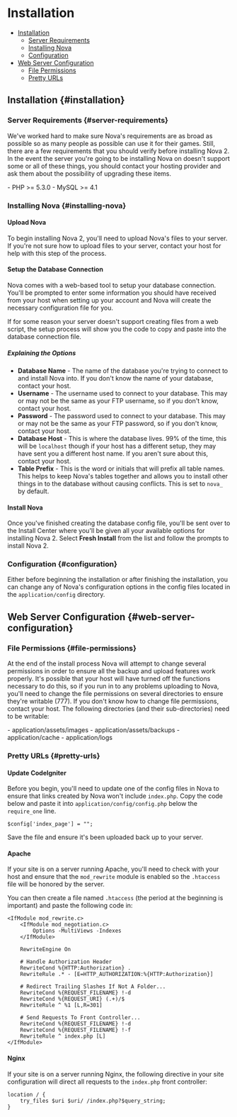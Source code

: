 # Installation

- [Installation](#installation)
    - [Server Requirements](#server-requirements)
    - [Installing Nova](#installing-nova)
    - [Configuration](#configuration)
- [Web Server Configuration](#web-server-configuration)
    - [File Permissions](#file-permissions)
    - [Pretty URLs](#pretty-urls)

## Installation {#installation}

### Server Requirements {#server-requirements}

We've worked hard to make sure Nova's requirements are as broad as possible so as many people as possible can use it for their games. Still, there are a few requirements that you should verify before installing Nova 2. In the event the server you're going to be installing Nova on doesn't support some or all of these things, you should contact your hosting provider and ask them about the possibility of upgrading these items.

<div class="content-list" markdown="1">
- PHP >= 5.3.0
- MySQL >= 4.1
</div>

### Installing Nova {#installing-nova}

#### Upload Nova

To begin installing Nova 2, you'll need to upload Nova's files to your server. If you're not sure how to upload files to your server, contact your host for help with this step of the process.

#### Setup the Database Connection

Nova comes with a web-based tool to setup your database connection. You'll be prompted to enter some information you should have received from your host when setting up your account and Nova will create the necessary configuration file for you.

If for some reason your server doesn't support creating files from a web script, the setup process will show you the code to copy and paste into the database connection file.

##### Explaining the Options

- __Database Name__ - The name of the database you're trying to connect to and install Nova into. If you don't know the name of your database, contact your host.
- __Username__ - The username used to connect to your database. This may or may not be the same as your FTP username, so if you don't know, contact your host.
- __Password__ - The password used to connect to your database. This may or may not be the same as your FTP password, so if you don't know, contact your host.
- __Database Host__ - This is where the database lives. 99% of the time, this will be `localhost` though if your host has a different setup, they may have sent you a different host name. If you aren't sure about this, contact your host.
- __Table Prefix__ - This is the word or initials that will prefix all table names. This helps to keep Nova's tables together and allows you to install other things in to the database without causing conflicts. This is set to `nova_` by default.

#### Install Nova

Once you've finished creating the database config file, you'll be sent over to the Install Center where you'll be given all your available options for installing Nova 2. Select __Fresh Install__ from the list and follow the prompts to install Nova 2.

### Configuration {#configuration}

Either before beginning the installation or after finishing the installation, you can change any of Nova's configuration options in the config files located in the `application/config` directory.

## Web Server Configuration {#web-server-configuration}

### File Permissions {#file-permissions}

At the end of the install process Nova will attempt to change several permissions in order to ensure all the backup and upload features work properly. It's possible that your host will have turned off the functions necessary to do this, so if you run in to any problems uploading to Nova, you'll need to change the file permissions on several directories to ensure they're writable (777). If you don't know how to change file permissions, contact your host. The following directories (and their sub-directories) need to be writable:

<div class="content-list" markdown="1">
- application/assets/images
- application/assets/backups
- application/cache
- application/logs
</div>

### Pretty URLs {#pretty-urls}

#### Update CodeIgniter

Before you begin, you'll need to update one of the config files in Nova to ensure that links created by Nova won't include `index.php`. Copy the code below and paste it into `application/config/config.php` below the `require_one` line.

```.language-php
$config['index_page'] = "";
```

Save the file and ensure it's been uploaded back up to your server.

#### Apache

If your site is on a server running Apache, you'll need to check with your host and ensure that the `mod_rewrite` module is enabled so the `.htaccess` file will be honored by the server.

You can then create a file named `.htaccess` (the period at the beginning is important) and paste the following code in:

```.language-apache
<IfModule mod_rewrite.c>
    <IfModule mod_negotiation.c>
        Options -MultiViews -Indexes
    </IfModule>

    RewriteEngine On

    # Handle Authorization Header
    RewriteCond %{HTTP:Authorization} .
    RewriteRule .* - [E=HTTP_AUTHORIZATION:%{HTTP:Authorization}]

    # Redirect Trailing Slashes If Not A Folder...
    RewriteCond %{REQUEST_FILENAME} !-d
    RewriteCond %{REQUEST_URI} (.+)/$
    RewriteRule ^ %1 [L,R=301]

    # Send Requests To Front Controller...
    RewriteCond %{REQUEST_FILENAME} !-d
    RewriteCond %{REQUEST_FILENAME} !-f
    RewriteRule ^ index.php [L]
</IfModule>
```

#### Nginx

If your site is on a server running Nginx, the following directive in your site configuration will direct all requests to the `index.php` front controller:

```.language-nginx
location / {
    try_files $uri $uri/ /index.php?$query_string;
}
```